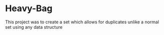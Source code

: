 # Heavy-Bag
This project was to create a set which allows for duplicates unlike a normal set using any data structure
